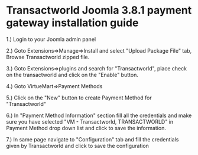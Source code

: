 # Transactworld Joomla 3.8.1 payment gateway installation guide
1.) Login to your Joomla admin panel

2.) Goto Extensions=>Manage=>Install and select "Upload Package File" tab, Browse Transactworld zipped file.

3.) Goto Extensions=>plugins and search for "Transactworld", place check on the transactworld and click on the "Enable" button.

4.) Goto VirtueMart=>Payment Methods

5.) Click on the "New" button to create Payment Method for "Transactworld"

6.) In "Payment Method Information" section fill all the credentials and make sure you have selected "VM - Transactworld, TRANSACTWORLD" in Payment Method drop down list and click to save the information.

7.) In same page navigate to "Configuration" tab and fill the credentials given by Transactworld and click to save the configuration
